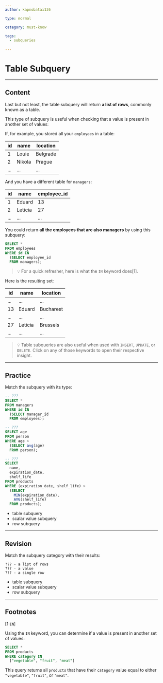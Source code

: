 ```yaml
---
author: kapnobatai136

type: normal

category: must-know

tags:
  - subqueries

---
```


# Table Subquery

---

## Content

Last but not least, the table subquery will return **a list of rows**, commonly known as a table.

This type of subquery is useful when checking that a value is present in another set of values:

If, for example, you stored all your `employees` in a table:

| id  | name   | location |
|-----|--------|----------|
| 1   | Louie  | Belgrade |
| 2   | Nikola | Prague   |
| ... | ...    | ...      |

And you have a different table for `managers`: 

| id  | name    | employee_id |
|-----|---------|-------------|
| 1   | Eduard  | 13          |
| 2   | Leticia | 27          |
| ... | ...     | ...         |

You could return **all the employees that are also managers** by using this subquery:

```sql
SELECT *
FROM employees
WHERE id IN
  (SELECT employee_id
  FROM managers);
```

> 💡 For a quick refresher, here is what the `IN` keyword does[1].

Here is the resulting set:

| id  | name    | location  |
|-----|---------|-----------|
| ... | ...     | ...       |
| 13  | Eduard  | Bucharest |
| ... | ...     | ...       |
| 27  | Leticia | Brussels  |
| ... | ...     | ...       |

> 💡 Table subqueries are also useful when used with `INSERT`, `UPDATE`, or `DELETE`. Click on any of those keywords to open their respective insight.

---

## Practice

Match the subquery with its type:

```sql
-- ???
SELECT *
FROM managers
WHERE id IN
  (SELECT manager_id
  FROM employees);

-- ???
SELECT age
FROM person
WHERE age >
  (SELECT avg(age)
  FROM person);

-- ???
SELECT 
  name,
  expiration_date,
  shelf_life
FROM products
WHERE (expiration_date, shelf_life) >
  (SELECT 
    MIN(expiration_date),
    AVG(shelf_life)
  FROM products);
```

- table subquery
- scalar value subquery
- row subquery

---

## Revision

Match the subquery category with their results:

```plain-text
??? - a list of rows
??? - a value
??? - a single row
```

- table subquery
- scalar value subquery
- row subquery

---

## Footnotes

[1:`IN`]

Using the `IN` keyword, you can determine if a value is present in another set of values:

```sql
SELECT *
FROM products
WHERE category IN
  ["vegetable", "fruit", "meat"]
```

This query returns all `products` that have their `category` value equal to either `"vegetable"`, `"fruit"`, or `"meat"`.